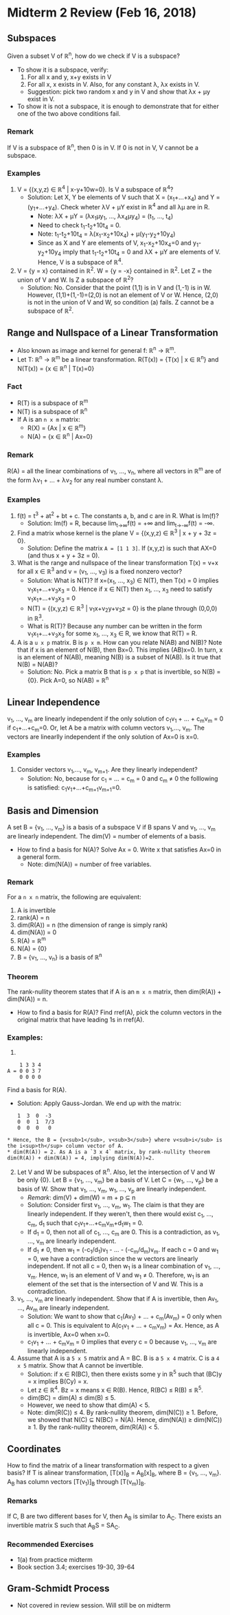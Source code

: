 # Midterm 2 Review (Feb 16, 2018)
## Subspaces
Given a subset V of ℝ<sup>n</sup>, how do we check if V is a subspace?
* To show it is a subspace, verify:
  1. For all x and y, x+y exists in V
  2. For all x, x exists in V. Also, for any constant λ, λx exists in V.
  * Suggestion: pick two random x and y in V and show that λx + μy exist in V.
* To show it is not a subspace, it is enough to demonstrate that for either one of the two above conditions fail.
### Remark
If V is a subspace of ℝ<sup>n</sup>, then 0 is in V. If 0 is not in V, V cannot be a subspace.
### Examples
1. V = {(x,y,z) ∈ ℝ<sup>4</sup> | x-y+10w=0}. Is V a subspace of ℝ<sup>4</sup>?
   * Solution: Let X, Y be elements of V such that X = (x<sub>1</sub>+...+x<sub>4</sub>) and Y = (y<sub>1</sub>+...+y<sub>4</sub>). Check wheter λV + μY exist in ℝ<sup>4</sup> and all λμ are in R. 
     * Note: λX + μY = (λx<sub>1</sub>μy<sub>1</sub>, ..., λx<sub>4</sub>μy<sub>4</sub>) = (t<sub>1</sub>, ..., t<sub>4</sub>)
     * Need to check t<sub>1</sub>-t<sub>2</sub>+10t<sub>4</sub> = 0.
     * Note: t<sub>1</sub>-t<sub>2</sub>+10t<sub>4</sub> = λ(x<sub>1</sub>-x<sub>2</sub>+10x<sub>4</sub>) + μ(y<sub>1</sub>-y<sub>2</sub>+10y<sub>4</sub>)
     * Since as X and Y are elements of V, x<sub>1</sub>-x<sub>2</sub>+10x<sub>4</sub>=0 and y<sub>1</sub>-y<sub>2</sub>+10y<sub>4</sub> imply that t<sub>1</sub>-t<sub>2</sub>+10t<sub>4</sub> = 0 and λX + μY are elements of V. Hence, V is a subspace of ℝ<sup>4</sup>.
2. V = {y = x} contained in ℝ<sup>2</sup>. W = {y = -x} contained in ℝ<sup>2</sup>. Let Z = the union of V and W. Is Z a subspace of ℝ<sup>2</sup>?
   * Solution: No. Consider that the point (1,1) is in V and (1,-1) is in W. However, (1,1)+(1,-1)=(2,0) is not an element of V or W. Hence, (2,0) is not in the union of V and W, so condition (a) fails. Z cannot be a subspace of ℝ<sup>2</sup>.
## Range and Nullspace of a Linear Transformation
* Also known as image and kernel for general f: ℝ<sup>n</sup> -> ℝ<sup>m</sup>.
* Let T: ℝ<sup>n</sup> -> ℝ<sup>m</sup> be a linear transformation. R(T(x)) = {T(x) | x ∈ ℝ<sup>n</sup>} and N(T(x)) = {x ∈ ℝ<sup>n</sup> | T(x)=0}
### Fact
* R(T) is a subspace of ℝ<sup>m</sup>
* N(T) is a subspace of ℝ<sup>n</sup>
* If A is an `n x m` matrix:
  * R(X) = {Ax | x ∈ ℝ<sup>m</sup>}
  * N(A) = {x ∈ ℝ<sup>n</sup> | Ax=0}
### Remark
R(A) = all the linear combinations of v<sub>1</sub>, ..., v<sub>n</sub>, where all vectors in ℝ<sup>m</sup> are of the form  λv<sub>1</sub> + ... + λv<sub>2</sub> for any real number constant λ.
### Examples
1. f(t) = t<sup>3</sup> + at<sup>2</sup> + bt + c. The constants a, b, and c are in R. What is Im(f)?
   * Solution: Im(f) = R, because lim<sub>t→∞</sub>f(t) = +∞ and lim<sub>t→-∞</sub>f(t) = -∞.
2. Find a matrix whose kernel is the plane V = {(x,y,z) ∈ ℝ<sup>3</sup> | x + y + 3z = 0}.
   * Solution: Define the matrix `A = [1 1 3]`. If (x,y,z) is such that AX=0 (and thus x + y + 3z = 0).
3. What is the range and nullspace of the linear transformation T(x) = v+x for all x ∈ ℝ<sup>3</sup> and v = (v<sub>1</sub>, ..., v<sub>3</sub>) is a fixed nonzero vector?
   * Solution: What is N(T)? If x=(x<sub>1</sub>, ..., x<sub>3</sub>) ∈ N(T), then T(x) = 0 implies v<sub>1</sub>x<sub>1</sub>+...+v<sub>3</sub>x<sub>3</sub> = 0. Hence if x ∈ N(T) then x<sub>1</sub>, ..., x<sub>3</sub> need to satisfy v<sub>1</sub>x<sub>1</sub>+...+v<sub>3</sub>x<sub>3</sub> = 0
   * N(T) = {(x,y,z) ∈ ℝ<sup>3</sup> | v<sub>1</sub>x+v<sub>2</sub>y+v<sub>3</sub>z = 0} is the plane through (0,0,0) in ℝ<sup>3</sup>.
   * What is R(T)? Because any number can be written in the form v<sub>1</sub>x<sub>1</sub>+...+v<sub>3</sub>x<sub>3</sub> for some x<sub>1</sub>, ..., x<sub>3</sub> ∈ R, we know that R(T) = R.
4. A is a `u x p` matrix. B is `p x m`. How can you relate N(AB) and N(B)? Note that if x is an element of N(B), then Bx=0. This implies (AB)x=0. In turn, x is an element of N(AB), meaning N(B) is a subset of N(AB). Is it true that N(B) = N(AB)?
   * Solution: No. Pick a matrix B that is `p x p` that is invertible, so N(B) = {0}. Pick A=0, so N(AB) = ℝ<sup>n</sup>
## Linear Independence
v<sub>1</sub>, ..., v<sub>m</sub> are linearly independent if the only solution of c<sub>1</sub>v<sub>1</sub> + ... + c<sub>m</sub>v<sub>m</sub> = 0 if c<sub>1</sub>+...+c<sub>m</sub>=0. Or, let A be a matrix with column vectors v<sub>1</sub>,..., v<sub>m</sub>. The vectors are linearlly independent if the only solution of Ax=0 is x=0.
### Examples
1. Consider vectors v<sub>1</sub>,..., v<sub>m</sub>, v<sub>m+1</sub>. Are they linearly independent?
   * Solution: No, because for c<sub>1</sub> = ... = c<sub>m</sub> = 0 and c<sub>m</sub> ≠ 0 the folllowing is satisfied: c<sub>1</sub>v<sub>1</sub>+...+c<sub>m+1</sub>v<sub>m+1</sub>=0.
## Basis and Dimension
A set B = {v<sub>1</sub>, ..., v<sub>m</sub>} is a basis of a subspace V if B spans V and v<sub>1</sub>, ..., v<sub>m</sub> are linearly independent. The dim(V) = number of elements of a basis.
* How to find a basis for N(A)? Solve Ax = 0. Write x that satisfies Ax=0 in a general form. 
  * Note: dim(N(A)) = number of free variables.
### Remark
For a `n x n` matrix, the following are equivalent:
  1. A is invertible
  2. rank(A) = n
  3. dim(R(A)) = n (the dimension of range is simply rank)
  4. dim(N(A)) = 0
  5. R(A) = ℝ<sup>m</sup>
  6. N(A) = {0}
  7. B = {v<sub>1</sub>, ..., v<sub>n</sub>} is a basis of ℝ<sup>n</sup>
### Theorem
The rank-nullity theorem states that if A is an `m x n` matrix, then dim(R(A)) + dim(N(A)) = n.
* How to find a basis for R(A)? Find rref(A), pick the column vectors in the original matrix that have leading 1s in rref(A).
### Examples:
1. 
```
    1 3 3 4
A = 0 0 3 7
    0 0 0 0
```
Find a basis for R(A).
   * Solution: Apply Gauss-Jordan. We end up with the matrix:
     ```
     1  3  0  -3
     0  0  1  7/3
     0  0  0   0
     ```
    * Hence, the B = {v<sub>1</sub>, v<sub>3</sub>} where v<sub>i</sub> is the i<sup>th</sup> column vector of A.
    * dim(R(A)) = 2. As A is a `3 x 4` matrix, by rank-nullity theorem dim(R(A)) + dim(N(A)) = 4, implying dim(N(A))=2.
2. Let V and W be subspaces of ℝ<sup>n</sup>. Also, let the intersection of V and W be only {0}. Let B = {v<sub>1</sub>, ..., v<sub>m</sub>} be a basis of V. Let C = {w<sub>1</sub>, ..., v<sub>p</sub>} be a basis of W. Show that v<sub>1</sub>, ..., v<sub>m</sub>, w<sub>1</sub>, ..., v<sub>p</sub> are linearly independent.
   * *Remark*: dim(V) + dim(W) = m + p ⊆ n
   * Solution: Consider first v<sub>1</sub>, ..., v<sub>m</sub>, w<sub>1</sub>. The claim is that they are linearly independent. If they weren't, then there would exist c<sub>1</sub>, ..., c<sub>m</sub>, d<sub>1</sub> such that c<sub>1</sub>v<sub>1</sub>+...+c<sub>m</sub>v<sub>m</sub>+d<sub>1</sub>w<sub>1</sub> = 0.
   * If d<sub>1</sub> = 0, then not all of c<sub>1</sub>, ..., c<sub>m</sub> are 0. This is a contradiction, as v<sub>1</sub>, ..., v<sub>m</sub> are linearly independent.
   * If d<sub>1</sub> ≠ 0, then w<sub>1</sub> = (-c<sub>1</sub>/d<sub>1</sub>)v<sub>1</sub> - ... - (-c<sub>m</sub>/d<sub>m</sub>)v<sub>m</sub>. If each c = 0 and w<sub>1</sub> = 0, we have a contradiction since the w vectors are linearly independent. If not all c = 0, then w<sub>1</sub> is a linear combination of v<sub>1</sub>, ..., v<sub>m</sub>. Hence, w<sub>1</sub> is an element of V and w<sub>1</sub> ≠ 0. Therefore, w<sub>1</sub> is an element of the set that is the intersection of V and W. This is a contradiction.
5. v<sub>1</sub>, ..., v<sub>m</sub> are linearly independent. Show that if A is invertible, then Av<sub>1</sub>, ..., Av<sub>m</sub> are linearly independent.
   * Solution: We want to show that c<sub>1</sub>(Av<sub>1</sub>) + ... + c<sub>m</sub>(Av<sub>m</sub>) = 0 only when all c = 0. This is equivalent to A(c<sub>1</sub>v<sub>1</sub> + ... + c<sub>m</sub>v<sub>m</sub>) = Ax. Hence, as A is invertible, Ax=0 when x=0. 
   * c<sub>1</sub>v<sub>1</sub> + ... + c<sub>m</sub>v<sub>m</sub> = 0 implies that every c = 0 because v<sub>1</sub>, ..., v<sub>m</sub> are linearly independent.
6. Assume that A is a `5 x 5` matrix and A = BC. B is a `5 x 4` matrix. C is a `4 x 5` matrix. Show that A cannot be invertible.
   * Solution: if x ∈ R(BC), then there exists some y in ℝ<sup>5</sup> such that (BC)y = x implies B(Cy) = x. 
   * Let z ∈ ℝ<sup>4</sup>. Bz = x means x ∈ R(B). Hence, R(BC) ≤ R(B) ≤ ℝ<sup>5</sup>.
   * dim(BC) = dim(A) ≤ dim(B) ≤ 5. 
   * However, we need to show that dim(A) < 5.
   * Note: dim(R(C)) ≤ 4. By rank-nullity theorem, dim(N(C)) ≥ 1. Before, we showed that N(C) ⊆ N(BC) = N(A). Hence, dim(N(A)) ≥ dim(N(C)) ≥ 1. By the rank-nullity theorem, dim(R(A)) < 5.
## Coordinates
How to find the matrix of a linear transformation with respect to a given basis? If T is alinear transformation, [T(x)]<sub>B</sub> = A<sub>B</sub>[x]<sub>B</sub>, where B = {v<sub>1</sub>, ..., v<sub>m</sub>}. A<sub>B</sub> has column vectors [T(v<sub>1</sub>)]<sub>B</sub> through [T(v<sub>m</sub>)]<sub>B</sub>. 
### Remarks
If C, B are two different bases for V, then A<sub>B</sub> is similar to A<sub>C</sub>. There exists an invertible matrix S such that  A<sub>B</sub>S = SA<sub>C</sub>.
### Recommended Exercises
* 1(a) from practice midterm
* Book section 3.4; exercises 19-30, 39-64
## Gram-Schmidt Process
* Not covered in review session. Will still be on midterm

